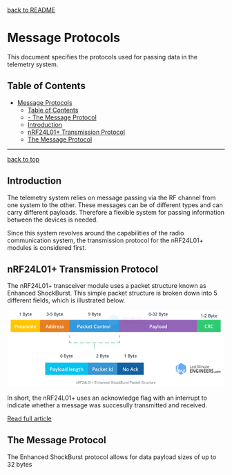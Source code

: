 <a name="top"></a>
[back to README](../README.md)

# Message Protocols

This document specifies the protocols used for passing data in the telemetry system.

## Table of Contents
- [Message Protocols](#message-protocols)
  - [Table of Contents](#table-of-contents)
  - [- The Message Protocol](#--the-message-protocol)
  - [Introduction](#introduction)
  - [nRF24L01+ Transmission Protocol](#nrf24l01-transmission-protocol)
  - [The Message Protocol](#the-message-protocol)
---

[back to top](#top)
## Introduction

The telemetry system relies on message passing via the RF channel from one system to the other. These messages can be of different types and can carry different payloads. Therefore a flexible system for passing information between the devices is needed.

Since this system revolves around the capabilities of the radio communication system, the transmission protocol for the nRF24L01+ modules is considered first.

## nRF24L01+ Transmission Protocol

The nRF24L01+ transceiver module uses a packet structure known as Enhanced ShockBurst. This simple packet structure is broken down into 5 different fields, which is illustrated below. 

<img src="images/RFProtocol.png" alt="Enhanced ShockBurst Protocol">

In short, the nRF24L01+ uses an acknowledge flag with an interrupt to indicate whether a message was succesully transmitted and received. 

[Read full article](https://lastminuteengineers.com/nrf24l01-arduino-wireless-communication/)


## The Message Protocol

The Enhanced ShockBurst protocol allows for data payload sizes of up to 32 bytes
